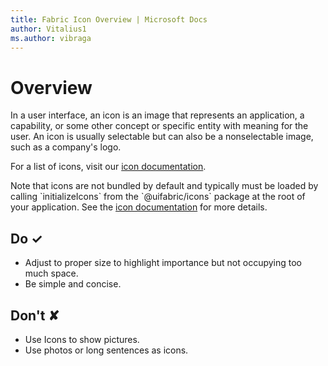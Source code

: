 ```yaml
---
title: Fabric Icon Overview | Microsoft Docs
author: Vitalius1
ms.author: vibraga
---
```


# Overview
In a user interface, an icon is an image that represents an application, a capability, or some other concept or specific entity with meaning for the user. An icon is usually selectable but can also be a nonselectable image, such as a company&#39;s logo.

For a list of icons, visit our [icon documentation](https:&#x2F;&#x2F;developer.microsoft.com&#x2F;en-us&#x2F;fabric#&#x2F;styles&#x2F;web&#x2F;icons).

Note that icons are not bundled by default and typically must be loaded by calling &#x60;initializeIcons&#x60; from the &#x60;@uifabric&#x2F;icons&#x60; package at the root of your application. See the [icon documentation](https:&#x2F;&#x2F;developer.microsoft.com&#x2F;en-us&#x2F;fabric#&#x2F;styles&#x2F;web&#x2F;icons#fabric-react) for more details.



## Do &#10003;
- Adjust to proper size to highlight importance but not occupying too much space.
- Be simple and concise.

## Don't &#10008;
- Use Icons to show pictures.
- Use photos or long sentences as icons.